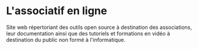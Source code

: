 # L'associatif en ligne

Site web répertoriant des outils open source à destination des associations, leur documentation ainsi que des tutoriels et formations en vidéo à destination du public non formé à l'informatique.
